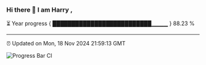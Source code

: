 ### Hi there 👋 I am Harry , 

⏳ Year progress { ██████████████████████████▁▁▁▁ } 88.23 %

---

⏰ Updated on Mon, 18 Nov 2024 21:59:13 GMT

![Progress Bar CI](https://github.com/duykhang68/duykhang68/workflows/Progress%20Bar%20CI/badge.svg)
